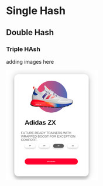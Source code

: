 # Single Hash

## Double Hash

### Triple HAsh

adding images here

<img src="./ready-pic.png" width="50%">
